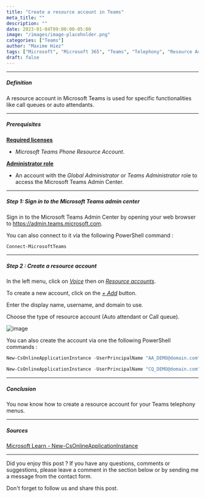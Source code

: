 ```yaml
---
title: "Create a resource account in Teams"
meta_title: ""
description: ""
date: 2023-01-04T09:00:00-05:00
image: "/images/image-placeholder.png"
categories: ["Teams"]
author: "Maxime Hiez"
tags: ["Microsoft", "Microsoft 365", "Teams", "Telephony", "Resource Account", "Direct Routing", "Calling Plan", "Operator Connect", "PowerShell"]
draft: false
---
```

---

##### Definition
A resource account in Microsoft Teams is used for specific functionalities like call queues or auto attendants.

---

##### Prerequisites
**<u>Required licenses</u>**
- *Microsoft Teams Phone Resource Account*.

**<u>Administrator role</u>**
- An account with the *Global Administrator* or *Teams Administrator* role to access the Microsoft Teams Admin Center.

---

##### Step 1: Sign in to the Microsoft Teams admin center
Sign in to the Microsoft Teams Admin Center by opening your web browser to https://admin.teams.microsoft.com.

You can also connect to it via the following PowerShell command :
```powershell
Connect-MicrosoftTeams
```

---

##### Step 2 : Create a resource account
In the left menu, click on *<u>Voice</u>* then on *<u>Resource accounts</u>*.

To create a new account, click on the *<u>+ Add</u>* button.

Enter the display name, username, and domain to use.

Choose the type of resource account (Auto attendant or Call queue).

![image](/images/teams/teams_ressacc-001.png)

You can also create the account via one the following PowerShell commands :
```powershell
New-CsOnlineApplicationInstance -UserPrincipalName "AA_DEMO@domain.com" -ApplicationId "ce933385-9390-45d1-9512-c8d228074e07" -DisplayName "AA_DEMO"

New-CsOnlineApplicationInstance -UserPrincipalName "CQ_DEMO@domain.com" -ApplicationId "11cd3e2e-fccb-42ad-ad00-878b93575e07" -DisplayName "CQ_DEMO"
```

---

##### Conclusion
You now know how to create a resource account for your Teams telephony menus.

---

##### Sources
[Microsoft Learn - New-CsOnlineApplicationInstance](https://learn.microsoft.com/en-us/powershell/module/teams/new-csonlineapplicationinstance?view=teams-ps)

---


Did you enjoy this post ? If you have any questions, comments or suggestions, please leave a comment in the section below or by sending me a message from the contact form.

Don't forget to follow us and share this post.